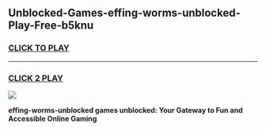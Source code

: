 
## Unblocked-Games-effing-worms-unblocked-Play-Free-b5knu
<h3>
<a href="https://premium76.site?title=effing-worms-unblocked&ref=23A">CLICK TO PLAY</a></h3>
<hr>

<h3>
<a href="https://premium76.site?title=effing-worms-unblocked&ref=23A">CLICK 2 PLAY</a>
  
</h3>

<a href="https://premium76.site?title=effing-worms-unblocked&ref=23A"><img src="https://clearcache.store/games.png"></a>


**effing-worms-unblocked games unblocked: Your Gateway to Fun and Accessible Online Gaming**
